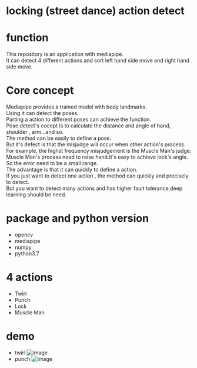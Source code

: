 # locking (street dance) action detect

# function
This repository is an application with mediapipe.  
It can detect 4 different actions and sort left hand side move and right hand side move.

# Core concept
Mediapipe provides a trained model with body landmarks.  
Using it can detect the poses.   
Parting a action to different poses can achieve the function.  
Pose detect's cocept is to calculate the distance and angle of hand, shoulder , arm...and so.  
The method can be easily to define a pose.  
But it's defect is that the misjudge will occur when other action's process.  
For example, the highst frequency misjudgement is the Muscle Man's judge.  
Muscle Man's process need to raise hand.It's easy to achieve lock's angle.  
So the error need to be a small range.  
The advantage is that it can quickly to define a action.  
If you just want to detect one action , the method can quickly and precisely to detect.  
But you want to detect many actions and has higher fault tolerance,deep learning should be need.  


# package and python version
- opencv
- mediapipe
- numpy
- python3.7

# 4 actions
- Twirl
- Punch
- Lock
- Muscle Man

# demo
- twirl
![image](https://github.com/ggjj321/locking-street-dance-action-detect/blob/main/demo/MediaPipe%20Pose%202021-08-14%2012-47-42_Trim.gif)
- punch
![image](https://github.com/ggjj321/locking-street-dance-action-detect/blob/main/demo/MediaPipe%20Pose%202021-08-14%2012-45-33_Trim.gif)


